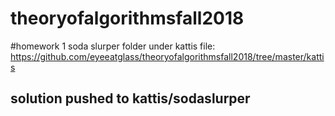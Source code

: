 # theoryofalgorithmsfall2018

#homework 1
soda slurper folder under kattis file:
https://github.com/eyeeatglass/theoryofalgorithmsfall2018/tree/master/kattis

solution pushed to kattis/sodaslurper
------
